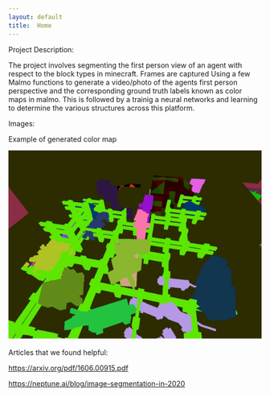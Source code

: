 ```yaml
---
layout: default
title:  Home
---
```


Project Description:

The project involves segmenting the first person view of an agent with respect to the block types in minecraft. Frames are captured Using a few Malmo functions to generate a video/photo of the agents first person perspective and the corresponding ground truth labels known as color maps in malmo. This is followed by a trainig a neural networks and learning to determine the various structures across this platform.

Images:

Example of generated color map


![alt text](images/sample2.png)





Articles that we found helpful:

https://arxiv.org/pdf/1606.00915.pdf

https://neptune.ai/blog/image-segmentation-in-2020
